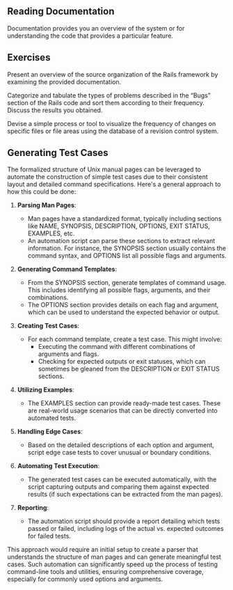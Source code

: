 ## Reading Documentation

Documentation provides you an overview of the system or for understanding the code that provides a particular feature.

## Exercises

Present an overview of the source organization of the Rails framework by examining the provided documentation.

Categorize and tabulate the types of problems described in the “Bugs” section of the Rails code and sort them according to their frequency. Discuss the results you obtained.

Devise a simple process or tool to visualize the frequency of changes on specific files or file areas using the database of a revision control system.

## Generating Test Cases

The formalized structure of Unix manual pages can be leveraged to automate the construction of simple test cases due to their consistent layout and detailed command specifications. Here's a general approach to how this could be done:

1. **Parsing Man Pages**:
   - Man pages have a standardized format, typically including sections like NAME, SYNOPSIS, DESCRIPTION, OPTIONS, EXIT STATUS, EXAMPLES, etc.
   - An automation script can parse these sections to extract relevant information. For instance, the SYNOPSIS section usually contains the command syntax, and OPTIONS list all possible flags and arguments.

2. **Generating Command Templates**:
   - From the SYNOPSIS section, generate templates of command usage. This includes identifying all possible flags, arguments, and their combinations.
   - The OPTIONS section provides details on each flag and argument, which can be used to understand the expected behavior or output.

3. **Creating Test Cases**:
   - For each command template, create a test case. This might involve:
     - Executing the command with different combinations of arguments and flags.
     - Checking for expected outputs or exit statuses, which can sometimes be gleaned from the DESCRIPTION or EXIT STATUS sections.

4. **Utilizing Examples**:
   - The EXAMPLES section can provide ready-made test cases. These are real-world usage scenarios that can be directly converted into automated tests.

5. **Handling Edge Cases**:
   - Based on the detailed descriptions of each option and argument, script edge case tests to cover unusual or boundary conditions.

6. **Automating Test Execution**:
   - The generated test cases can be executed automatically, with the script capturing outputs and comparing them against expected results (if such expectations can be extracted from the man pages).

7. **Reporting**:
   - The automation script should provide a report detailing which tests passed or failed, including logs of the actual vs. expected outcomes for failed tests.

This approach would require an initial setup to create a parser that understands the structure of man pages and can generate meaningful test cases. Such automation can significantly speed up the process of testing command-line tools and utilities, ensuring comprehensive coverage, especially for commonly used options and arguments.

